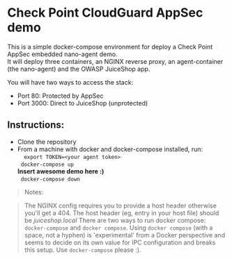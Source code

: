 # Check Point CloudGuard AppSec demo
 
 This is a simple docker-compose environment for deploy a Check Point AppSec embedded nano-agent demo.  
 It will deploy three containers, an NGINX reverse proxy, an agent-container (the nano-agent) and the OWASP JuiceShop app.  

You will have two ways to access the stack:  
* Port 80: Protected by AppSec  
* Port 3000: Direct to JuiceShop (unprotected)  
  
## Instructions:
 
* Clone the repository
* From a machine with docker and docker-compose installed, run:  
`  export TOKEN=<your agent token>`  
`  docker-compose up `  
__Insert awesome demo here :)__  
`  docker-compose down `  
 


> Notes: 

> The NGINX config requires you to provide a host header otherwise you'll get a 404. The host header (eg, entry in your host file) should be *juiceshop.local*
> There are two ways to run docker compose: `docker-compose` and `docker compose`. Using `docker compose` (with a space, not a hyphen) is 'experimental' from a Docker perspective and seems to decide on its own value for IPC configuration and breaks this setup. Use `docker-compose` please :).
